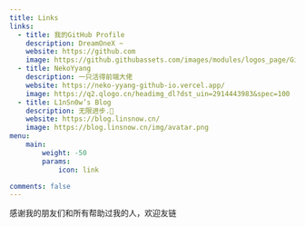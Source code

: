 ```yaml
---
title: Links
links:
  - title: 我的GitHub Profile
    description: DreamOneX ~
    website: https://github.com
    image: https://github.githubassets.com/images/modules/logos_page/GitHub-Mark.png
  - title: NekoYyang
    description: 一只活得前端大佬
    website: https://neko-yyang-github-io.vercel.app/
    image: https://q2.qlogo.cn/headimg_dl?dst_uin=2914443983&spec=100
  - title: L1nSn0w’s Blog
    description: 无限进步.🎈
    website: https://blog.linsnow.cn/
    image: https://blog.linsnow.cn/img/avatar.png
menu:
    main: 
        weight: -50
        params:
            icon: link

comments: false
---
```


感谢我的朋友们和所有帮助过我的人，欢迎友链  
